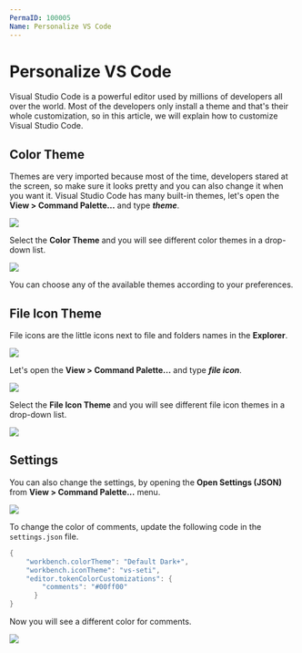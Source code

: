 ```yaml
---
PermaID: 100005
Name: Personalize VS Code
---
```


# Personalize VS Code

Visual Studio Code is a powerful editor used by millions of developers all over the world. Most of the developers only install a theme and that's their whole customization, so in this article, we will explain how to customize Visual Studio Code.

## Color Theme

Themes are very imported because most of the time, developers stared at the screen, so make sure it looks pretty and you can also change it when you want it. Visual Studio Code has many built-in themes, let's open the **View > Command Palette...** and type ***theme***.

<img src="https://raw.githubusercontent.com/zzzprojects/learn-orm/master/tutorials/visual-studio-code/images/personalize-of-vs-code-1.png">

Select the **Color Theme** and you will see different color themes in a drop-down list.

<img src="https://raw.githubusercontent.com/zzzprojects/learn-orm/master/tutorials/visual-studio-code/images/personalize-of-vs-code-2.png">

You can choose any of the available themes according to your preferences.

## File Icon Theme

File icons are the little icons next to file and folders names in the **Explorer**.

<img src="https://raw.githubusercontent.com/zzzprojects/learn-orm/master/tutorials/visual-studio-code/images/personalize-of-vs-code-3.png">

Let's open the **View > Command Palette...** and type ***file icon***.

<img src="https://raw.githubusercontent.com/zzzprojects/learn-orm/master/tutorials/visual-studio-code/images/personalize-of-vs-code-4.png">

Select the **File Icon Theme** and you will see different file icon themes in a drop-down list.

<img src="https://raw.githubusercontent.com/zzzprojects/learn-orm/master/tutorials/visual-studio-code/images/personalize-of-vs-code-5.png">

## Settings

You can also change the settings, by opening the **Open Settings (JSON)** from **View > Command Palette...** menu.

<img src="https://raw.githubusercontent.com/zzzprojects/learn-orm/master/tutorials/visual-studio-code/images/personalize-of-vs-code-6.png">

To change the color of comments, update the following code in the `settings.json` file.

```csharp
{
    "workbench.colorTheme": "Default Dark+",
    "workbench.iconTheme": "vs-seti",
    "editor.tokenColorCustomizations": {
        "comments": "#00ff00"
      }
}
```

Now you will see a different color for comments.

<img src="https://raw.githubusercontent.com/zzzprojects/learn-orm/master/tutorials/visual-studio-code/images/personalize-of-vs-code-7.png">
